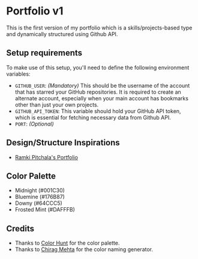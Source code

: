 # Portfolio v1
This is the first version of my portfolio which is a skills/projects-based type and dynamically structured using Github API.

## Setup requirements
To make use of this setup, you'll need to define the following environment variables:

- `GITHUB_USER`: *(Mandatory)* This should be the username of the account that has starred your GitHub repositories. It is required to create an alternate account, especially when your main account has bookmarks other than just your own projects.
- `GITHUB_API_TOKEN`: This variable should hold your GitHub API token, which is essential for fetching necessary data from Github API.
- `PORT`: *(Optional)*

## Design/Structure Inspirations
- [Ramki Pitchala's Portfolio](https://github.com/Ramko9999/Portfolio)

## Color Palette
- Midnight (#001C30)
- Bluemine (#176B87)
- Downy (#64CCC5)
- Frosted Mint (#DAFFFB)

## Credits
- Thanks to [Color Hunt](https://colorhunt.co/palette/001c30176b8764ccc5dafffb) for the color palette.
- Thanks to [Chirag Mehta](https://chir.ag/projects/name-that-color/) for the color naming generator.